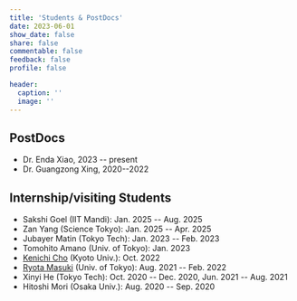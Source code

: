 ```yaml
---
title: 'Students & PostDocs'
date: 2023-06-01
show_date: false
share: false
commentable: false
feedback: false
profile: false

header:
  caption: ''
  image: ''
---
```


## PostDocs
- Dr. Enda Xiao, 2023 -- present
- Dr. Guangzong Xing, 2020--2022

## Internship/visiting Students
- Sakshi Goel (IIT Mandi): Jan. 2025 -- Aug. 2025
- Zan Yang (Science Tokyo): Jan. 2025 -- Apr. 2025
- Jubayer Matin (Tokyo Tech): Jan. 2023 -- Feb. 2023
- Tomohito Amano (Univ. of Tokyo): Jan. 2023
- [Kenichi Cho](https://sites.google.com/view/kenichi-chos-homepage/) (Kyoto Univ.): Oct. 2022
- [Ryota Masuki](https://r-masuki.github.io/r-masuki/) (Univ. of Tokyo): Aug. 2021 -- Feb. 2022
- Xinyi He (Tokyo Tech): Oct. 2020 -- Dec. 2020, Jun. 2021 -- Aug. 2021
- Hitoshi Mori (Osaka Univ.): Aug. 2020 -- Sep. 2020
